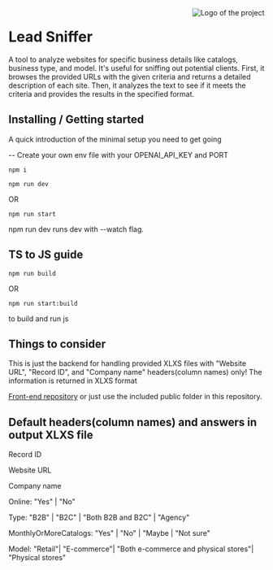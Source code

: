 <img src="https://schertzanimalhospital.com/wp-content/uploads/2018/03/Schertz_iStock-836716796_medium-1024x639.jpg" alt="Logo of the project" align="right">

# Lead Sniffer
A tool to analyze websites for specific business details like catalogs, business type, and model. It's useful for sniffing out potential clients. First, it browses the provided URLs with the given criteria and returns a detailed description of each site. Then, it analyzes the text to see if it meets the criteria and provides the results in the specified format.


## Installing / Getting started

A quick introduction of the minimal setup you need to get going

-- Create your own env file with your OPENAI_API_KEY and PORT

```shell
npm i
```

```shell
npm run dev
```
OR
```shell
npm run start
```

npm run dev runs dev with --watch flag.

## TS to JS guide

```shell
npm run build
```
OR

```shell
npm run start:build
```

to build and run js

## Things to consider 

This is just the backend for handling provided XLXS files with  "Website URL", "Record ID", and  "Company name" headers(column names) only!
The information is returned in XLXS format

[Front-end repository](https://github.com/boop-bap/gpt/tree/UI) or just use the included public folder in this repository.

## Default headers(column names) and answers in output XLXS file
 
Record ID

Website URL

Company name

Online: "Yes" | "No"

Type: "B2B" | "B2C" | "Both B2B and B2C" | "Agency"

MonthlyOrMoreCatalogs: "Yes" | "No" | "Maybe | "Not sure"

Model: "Retail"| "E-commerce"| "Both e-commerce and physical stores"| "Physical stores"

